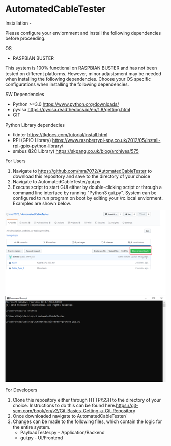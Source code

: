 # AutomatedCableTester

Installation -

Please configure your enviornment and install the following dependencies before proceeding. 

OS 
- RASPBIAN BUSTER

This system  is 100% functional on RASPBIAN BUSTER and has not been tested on different platforms. However, minor adjustsment may be needed  when installing the following dependencies. Choose your OS specific configurations when installing the following dependencies. 

SW Dependencies
- Python >=3.0 https://www.python.org/downloads/
- pyvisa https://pyvisa.readthedocs.io/en/1.8/getting.html
- GIT 

Python Library dependecies 
- tkinter https://tkdocs.com/tutorial/install.html
- RPI (GPIO Library) https://www.raspberrypi-spy.co.uk/2012/05/install-rpi-gpio-python-library/
- smbus (I2C Library) https://skpang.co.uk/blog/archives/575


For Users 
1. Navigate to https://github.com/mra7072/AutomatedCableTester to download this repository and save to the directory of your choice
2. Navigate to AutomatedCableTester/gui.py
3. Execute script to start GUI either by double-clicking script or through a command line interface by running "Python3 gui.py". System can be configured to run program on boot by editing your /rc.local enviorment. Examples are shown below.

![alt text](https://github.com/mra7072/AutomatedCableTester/blob/release/GIT_DOWNLOAD_CLONE.png)
![alt text](https://github.com/mra7072/AutomatedCableTester/blob/release/cli.PNG)

For Developers
1. Clone this repository either through HTTP/SSH to the directory of your choice. Instructions to do this can be found here.https://git-scm.com/book/en/v2/Git-Basics-Getting-a-Git-Repository
2. Once downloaded navigate to AutomatedCableTester/
3. Changes can be made to the following files, which contain the logic for the entire system.
    - PayloadTester.py - Application/Backend 
    - gui.py - UI/Frontend

